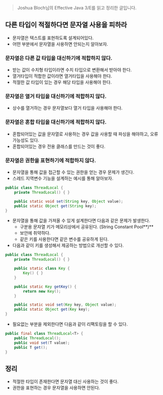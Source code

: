 > Joshua Bloch님의 Effective Java 3/E를 읽고 정리한 글입니다.
>

## 다른 타입이 적절하다면 문자열 사용을 피하라

- 문자열은 텍스트를 표현하도록 설계되어있다.
- 어떤 부분에서 문자열을 사용하면 안되는지 알아보자.

### 문자열은 다른 값 타입을 대신하기에 적합하지 않다.

- 받는 값이 수치형 타입이라면 수치 타입으로 변환해서 받아야 한다.
- 열거타입이 적합한 값이라면 열거타입을 사용해야 한다.
- 적절한 값 타입이 있는 경우 해당 타입을 사용해야 한다.

### 문자열은 열거 타입을 대신하기에 적합하지 않다.

- 상수를 열거하는 경우 문자열보다 열거 타입을 사용해야 한다.

### 문자열은 혼합 타입을 대신하기에 적합하지 않다.

- 혼합되어있는 값을 문자열로 사용하는 경우 값을 사용할 때 파싱을 해야하고, 오류 가능성도 있다.
- 혼합되어있는 경우 전용 클래스를 만드는 것이 좋다.

### 문자열은 권한을 표현하기에 적합하지 않다.

- 문자열을 통해 값을 접근할 수 있는 권한을 얻는 경우 문제가 생긴다.
- 스레드 지역변수 기능을 설계하는 예시를 통해 알아보자.

```java
public class ThreadLocal {
    private ThreadLocal() { }

    public static void set(String key, Object value);
    public static Object get(String key);
}
```

- 문자열을 통해 값을 가져올 수 있게 설계한다면 다음과 같은 문제가 발생한다.
    - 구분용 문자열 키가 메모리상에서 공유된다. (String Constant Pool**)**
    - 보안에 취약하다.
    - 같은 키를 사용한다면 같은 변수를 공유하게 된다.
- 다음과 같이 키를 생성해서 제공하는 방법으로 개선할 수 있다.

```java
public class ThreadLocal {
    private ThreadLocal() { }

    public static class Key {
        Key() { }
    }

    public static Key getKey() {
        return new Key();
    }

    public static void set(Key key, Object value);
    public static Object get(Key key);
}
```

- 필요없는 부분을 제외한다면 다음과 같이 리팩토링을 할 수 있다.

```java
public final class ThreadLocal<T> {
    public ThreadLocal();
    public void set(T value);
    public T get();
}
```

## 정리

- 적절한 타입이 존재한다면 문자열 대신 사용하는 것이 좋다.
- 권한을 표현하는 경우 문자열을 사용하면 안된다.